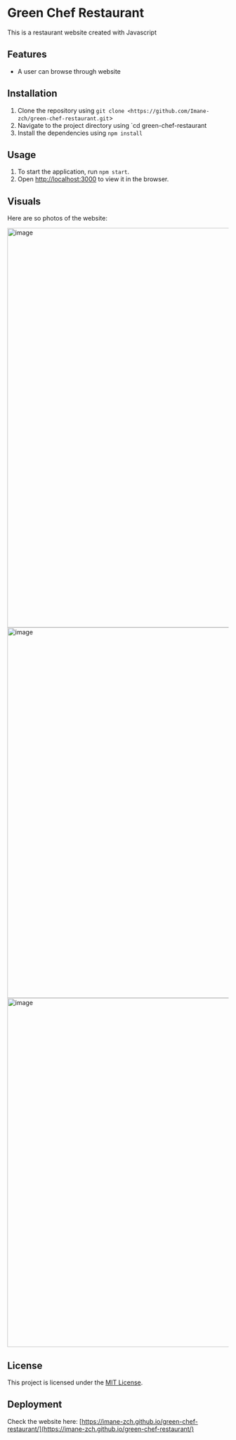 # Green Chef Restaurant

This is a restaurant website created with Javascript

## Features

- A user can browse through website

## Installation

1. Clone the repository using `git clone <https://github.com/Imane-zch/green-chef-restaurant.git`>
2. Navigate to the project directory using `cd green-chef-restaurant
3. Install the dependencies using `npm install`

## Usage

1. To start the application, run `npm start`.
2. Open [http://localhost:3000](http://localhost:3000/) to view it in the browser.

## Visuals

Here are so photos of the website:

<img width="910" alt="image" src="https://user-images.githubusercontent.com/107505051/226188114-5f01af79-601d-4629-b57b-da30262ae644.png">

<img width="844" alt="image" src="https://user-images.githubusercontent.com/107505051/226188083-4102a126-7a8e-4537-86cf-601c8e381824.png">

<img width="795" alt="image" src="https://user-images.githubusercontent.com/107505051/226188041-fbddb890-9af5-4ecf-9daa-73bf02dc6880.png">

## License

This project is licensed under the [MIT License](https://opensource.org/licenses/MIT).

## Deployment

Check the website here:
[https://imane-zch.github.io/green-chef-restaurant/](https://imane-zch.github.io/green-chef-restaurant/)
